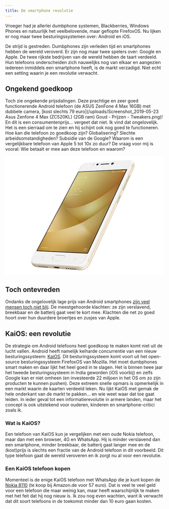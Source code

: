 ```yaml
---
title: De smartphone revolutie
---
```


Vroeger had je allerlei dumbphone systemen, Blackberries, Windows Phones en natuurlijk het veelbelovende, maar geflopte FirefoxOS. Nu lijken er nog maar twee besturingssystemen over: Android en iOS.

De strijd is gestreden. Dumbphones zijn verleden tijd en smartphones hebben de wereld veroverd. Er zijn nog maar twee spelers over: Google en Apple. De twee rijkste bedrijven van de wereld hebben de taart verdeeld. Hun telefoons onderscheiden zich nauwelijks nog van elkaar en aangezien iedereen inmiddels een smartphone heeft, is de markt verzadigd. Niet echt een setting waarin je een revolutie verwacht.

## Ongekend goedkoop

Toch zie ongekende prijsdalingen. Deze prachtige en zeer goed functionerende Android telefoon (de ASUS ZenFone 4 Max 16GB) met dubbele camera, [kost slechts 79 euro](/uploads/Screenshot_2019-05-23 Asus Zenfone 4 Max (ZC520KL) (2GB ram) Goud - Prijzen - Tweakers.png)\! En dit is een consumentenprijs... vergeet dat niet. Ik vind dat ongelovelijk. Het is een sierraad om te zien en hij schijnt ook nog goed te functioneren. Hoe kan die telefoon zo goedkoop zijn? Globalisering? Slechte arbeidsomstandigheden? Subsidie van de Google? Waarom is een vergelijkbare telefoon van Apple 5 tot 10x zo duur? De vraag voor mij is vooral: Wie betaalt er mee aan deze telefoon en waarom?

![](/uploads/asuszenhone4max.jpeg)

## Toch ontevreden

Ondanks de ongelovelijk lage prijs van Android smartphones [zijn veel mensen toch niet blij](https://www.usecue.com/blog/the-new-nokia-3310-could-give-you-your-life-back/). De meestgehoorde klachten: ze zijn verslavend, breekbaar en de batterij gaat veel te kort mee. Klachten die net zo goed hoort over hun duurdere broertjes en zusjes van Apple.

## KaiOS: een revolutie

De strategie om Android telefoons heel goedkoop te maken komt niet uit de lucht vallen. Android heeft namelijk keiharde concurrentie van een nieuw besturingssysteem: [KaiOS](https://www.kaiostech.com/). Dit besturingssysteem komt voort uit het open-source besturingssysteem FirefoxOS van Mozilla. Het moet dumbphones smart maken en daar lijkt het heel goed in te slagen. Het is binnen twee jaar het tweede besturingssysteem in India geworden (iOS voorbij) en zelfs Google kan er niet omheen (en investeerde 22 miljoen in het OS om zo zijn producten te kunnen pushen). Deze extreem snelle opmars is opmerkelijk in een markt waarin de kaarten verdeeld leken. Nu lijkt KaiOS met gemak de hele onderkant van de markt te pakken... en wie weet waar dat toe gaat leiden. In ieder geval tot een informatierevolutie in armere landen, maar het concept is ook uitstekend voor ouderen, kinderen en smartphone-critici zoals ik.

### Wat is KaiOS?

Een telefoon van KaiOS kun je vergelijken met een oude Nokia telefoon, maar dan met een browser, 4G en WhatsApp. Hij is minder verslavend dan een smartphone, minder breekbaar, de batterij gaat langer mee en de (kost)prijs is slechts een fractie van de Android telefoon in dit voorbeeld. Dit type telefoon gaat de wereld veroveren en ik zorgt nu al voor een revolutie.

### Een KaiOS telefoon kopen

Momenteel is de enige KaiOS telefoon met WhatsApp die je kunt kopen de [Nokia 8110](/uploads/71HvRiX++lL._SX522_.jpg) (te koop bij Amazon.de voor 57 euro). Dat is veel te veel geld voor een telefoon die maar weinig kan, maar heeft waarschijnlijk te maken met het feit dat hij nog nieuw is. Ik zou nog even wachten, want ik verwacht dat dit soort telefoons in de toekomst minder dan 10 euro gaan kosten.